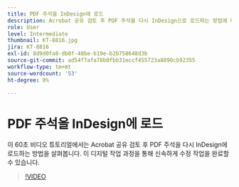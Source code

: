 ```yaml
---
title: PDF 주석을 InDesign에 로드
description: Acrobat 공유 검토 후 PDF 주석을 다시 InDesign으로 로드하는 방법에 대해 알아봅니다
role: User
level: Intermediate
thumbnail: KT-8816.jpg
jira: KT-8816
exl-id: 8d9d0fa8-db0f-48be-b19e-b2b758648d3b
source-git-commit: ad54f7afa78b0fbb31eccf455723a8890cb92355
workflow-type: tm+mt
source-wordcount: '53'
ht-degree: 0%

---
```


# PDF 주석을 InDesign에 로드

이 60초 비디오 튜토리얼에서는 Acrobat 공유 검토 후 PDF 주석을 다시 InDesign에 로드하는 방법을 살펴봅니다. 이 디지털 작업 과정을 통해 신속하게 수정 작업을 완료할 수 있습니다.

>[!VIDEO](https://video.tv.adobe.com/v/336907?quality=12&learn=on&hidetitle=true)
